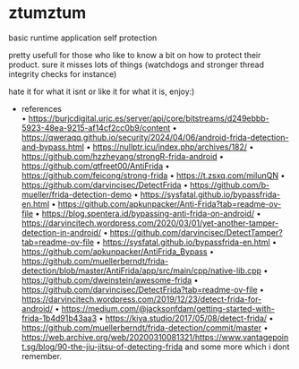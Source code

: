 # ztumztum
basic runtime application self protection

pretty usefull for those who like to know a bit on how to protect their product.
sure it misses lots of things (watchdogs and stronger thread integrity checks for instance)

hate it for what it isnt or like it for what it is, enjoy:)

- references  
• https://burjcdigital.urjc.es/server/api/core/bitstreams/d249ebbb-5923-48ea-9215-af14cf2cc0b9/content
• https://qweraqq.github.io/security/2024/04/06/android-frida-detection-and-bypass.html
• https://nullptr.icu/index.php/archives/182/
• https://github.com/hzzheyang/strongR-frida-android
• https://github.com/qtfreet00/AntiFrida
• https://github.com/feicong/strong-frida
• https://t.zsxq.com/miIunQN
• https://github.com/darvincisec/DetectFrida
• https://github.com/b-mueller/frida-detection-demo
• https://sysfatal.github.io/bypassfrida-en.html
• https://github.com/apkunpacker/Anti-Frida?tab=readme-ov-file
• https://blog.spentera.id/bypassing-anti-frida-on-android/
• https://darvincitech.wordpress.com/2020/03/01/yet-another-tamper-detection-in-android/
• https://github.com/darvincisec/DetectTamper?tab=readme-ov-file
• https://sysfatal.github.io/bypassfrida-en.html
• https://github.com/apkunpacker/AntiFrida_Bypass
• https://github.com/muellerberndt/frida-detection/blob/master/AntiFrida/app/src/main/cpp/native-lib.cpp
• https://github.com/dweinstein/awesome-frida
• https://github.com/darvincisec/DetectFrida?tab=readme-ov-file
• https://darvincitech.wordpress.com/2019/12/23/detect-frida-for-android/
• https://medium.com/@jacksonfdam/getting-started-with-frida-1b4d91b43aa3
• https://kiya.studio/2017/05/08/detect-frida/
• https://github.com/muellerberndt/frida-detection/commit/master
• https://web.archive.org/web/20200310081321/https://www.vantagepoint.sg/blog/90-the-jiu-jitsu-of-detecting-frida
and some more which i dont remember.
